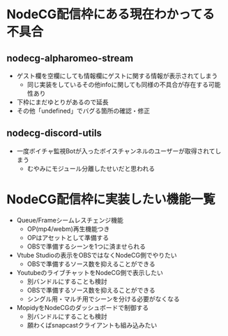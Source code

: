 # NodeCG配信枠にある現在わかってる不具合
## nodecg-alpharomeo-stream
- ゲスト欄を空欄にしても情報欄にゲストに関する情報が表示されてしまう
  - 同じ実装をしているその他infoに関しても同様の不具合が存在する可能性あり
- 下枠にまだゆとりがあるので延長
- その他「undefined」でバグる箇所の確認・修正

## nodecg-discord-utils
- 一度ボイチャ監視Botが入ったボイスチャンネルのユーザーが取得されてしまう
  - むやみにモジュール分離したせいだと思われる

# NodeCG配信枠に実装したい機能一覧
- Queue/Frameシームレスチェンジ機能
  - OP(mp4/webm)再生機能つき
  - OPはアセットとして準備する
  - OBSで準備するシーンを1つに済ませられる
- Vtube Studioの表示をOBSではなくNodeCG側でやりたい
  - OBSで準備するソース数を抑えることができる
- YoutubeのライブチャットをNodeCG側で表示したい
  - 別バンドルにすることも検討
  - OBSで準備するソース数を抑えることができる
  - シングル用・マルチ用でシーンを分ける必要がなくなる
- MopidyをNodeCGのダッシュボードで制御する
  - 別バンドルにすることも検討
  - 願わくばsnapcastクライアントも組み込みたい